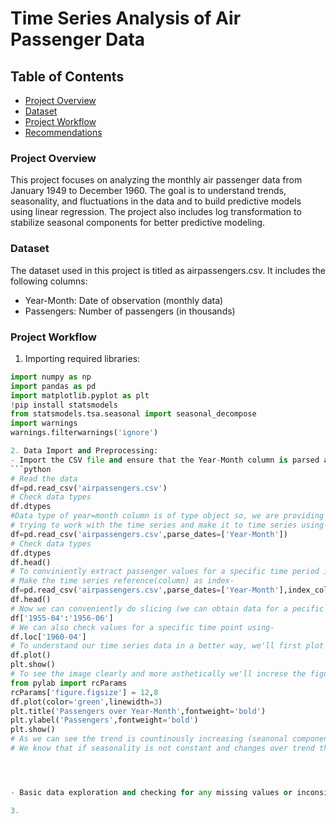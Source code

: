 # Time Series Analysis of Air Passenger Data

## Table of Contents

- [Project Overview](#project-overview)
- [Dataset](#dataset)
- [Project Workflow](#project-workflow)
- [Recommendations](#recommendations)

### Project Overview

This project focuses on analyzing the monthly air passenger data from January 1949 to December 1960. The goal is to understand trends, seasonality, and fluctuations in the data and to build predictive models using linear regression. The project also includes log transformation to stabilize seasonal components for better predictive modeling.

### Dataset

The dataset used in this project is titled as airpassengers.csv. It includes the following columns:

- Year-Month: Date of observation (monthly data)
- Passengers: Number of passengers (in thousands)

### Project Workflow

1. Importing required libraries:
```python
import numpy as np
import pandas as pd
import matplotlib.pyplot as plt
!pip install statsmodels
from statsmodels.tsa.seasonal import seasonal_decompose
import warnings
warnings.filterwarnings('ignore')

2. Data Import and Preprocessing:
- Import the CSV file and ensure that the Year-Month column is parsed as a date type.
```python
# Read the data
df=pd.read_csv('airpassengers.csv')
# Check data types
df.dtypes
#Data type of year=month column is of type object so, we are providing inputs to tell pandas that we're 
# trying to work with the time series and make it to time series using-
df=pd.read_csv('airpassengers.csv',parse_dates=['Year-Month'])
# Check data types
df.dtypes
df.head()
# To conviniently extract passenger values for a specific time period it is recommended that we
# Make the time series reference(column) as index-
df=pd.read_csv('airpassengers.csv',parse_dates=['Year-Month'],index_col='Year-Month')
df.head()
# Ṇow we can conveniently do slicing (we can obtain data for a pecific time period)--
df['1955-04':'1956-06']
# We can also check values for a specific time point using-
df.loc['1960-04']
# To understand our time series data in a better way, we'll first plot the time series so as to view the data fluctuations
df.plot()
plt.show()
# To see the image clearly and more asthetically we'll increse the figure size
from pylab import rcParams
rcParams['figure.figsize'] = 12,8
df.plot(color='green',linewidth=3)
plt.title('Passengers over Year-Month',fontweight='bold')
plt.ylabel('Passengers',fontweight='bold')
plt.show()
# As we can see the trend is countinously increasing (seanonal component varies wrt each other in different time series) and the seasonality is not constant.
# We know that if seasonality is not constant and changes over trend then we use multiplicative model to decompose the time series.




- Basic data exploration and checking for any missing values or inconsistencies.

3. 

